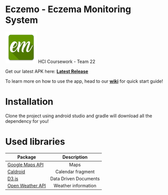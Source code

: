 # Eczemo - Eczema Monitoring System
<img src="https://github.com/TommieTYX/Eczemo/blob/master/app/src/main/res/mipmap-xxxhdpi/ic_launcher.png" width="100">
HCI Coursework - Team 22 

Get our latest APK here: [**Latest Release**](https://github.com/TommieTYX/Eczemo/releases/latest)

To learn more on how to use the app, head to our [**wiki**](https://github.com/TommieTYX/Eczemo/wiki) for quick start guide!

# Installation
Clone the project using android studio and gradle will download all the dependency for you!


# Used libraries
| Package        | Description           |
| ------------- |:-------------:|
| [Google Maps API](developers.google.com/maps/) | Maps |
| [Caldroid](github.com/roomorama/Caldroid) | Calendar fragment |
| [D3.js](d3js.org/) | Data Driven Documents | 
| [Open Weather API](openweathermap.org/api) | Weather information |
